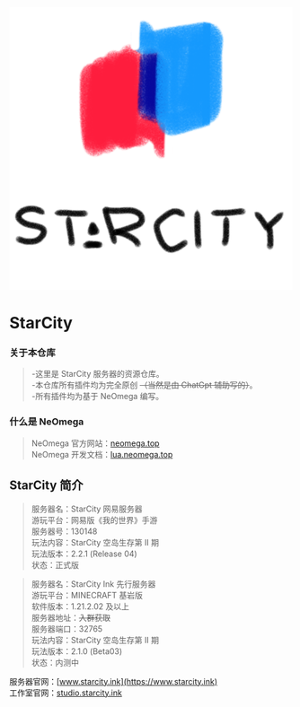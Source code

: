 ![StarCity](https://raw.githubusercontent.com/q3cc/StarCity/main/logo/logo_light.png)

# StarCity

### 关于本仓库

> -这里是 StarCity 服务器的资源仓库。  
> -本仓库所有插件均为完全原创 ~~（当然是由 ChatGpt 辅助写的）~~。  
> -所有插件均为基于 NeOmega 编写。  

### 什么是 NeOmega

> NeOmega 官方网站：[neomega.top](https://neomega.top)  
> NeOmega 开发文档：[lua.neomega.top](https://lua.neomega.top)  

## StarCity 简介

> 服务器名：StarCity 网易服务器  
> 游玩平台：网易版《我的世界》手游  
> 服务器号：130148  
> 玩法内容：StarCity 空岛生存第 II 期  
> 玩法版本：2.2.1 (Release 04)  
> 状态：正式版  

> 服务器名：StarCity Ink 先行服务器  
> 游玩平台：MINECRAFT 基岩版  
> 软件版本：1.21.2.02 及以上  
> 服务器地址：~~入群获取~~  
> 服务器端口：32765  
> 玩法内容：StarCity 空岛生存第 II 期  
> 玩法版本：2.1.0 (Beta03)  
> 状态：内测中  

服务器官网：[www.starcity.ink](https://www.starcity.ink)  
工作室官网：[studio.starcity.ink](https://studio.starcity.ink)  
